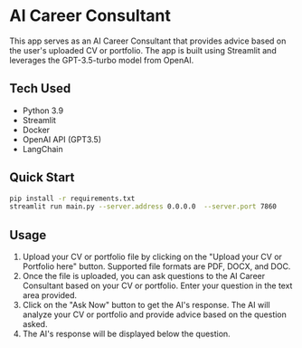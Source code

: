 # AI Career Consultant

This app serves as an AI Career Consultant that provides advice based on the user's uploaded CV or portfolio. The app is built using Streamlit and leverages the GPT-3.5-turbo model from OpenAI.

## Tech Used

- Python 3.9
- Streamlit
- Docker
- OpenAI API (GPT3.5)
- LangChain

## Quick Start

```bash
pip install -r requirements.txt
streamlit run main.py --server.address 0.0.0.0  --server.port 7860
```

## Usage

1. Upload your CV or portfolio file by clicking on the "Upload your CV or Portfolio here" button. Supported file formats are PDF, DOCX, and DOC.
2. Once the file is uploaded, you can ask questions to the AI Career Consultant based on your CV or portfolio. Enter your question in the text area provided.
3. Click on the "Ask Now" button to get the AI's response. The AI will analyze your CV or portfolio and provide advice based on the question asked.
4. The AI's response will be displayed below the question.